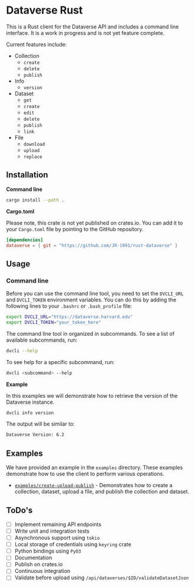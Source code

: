 # Dataverse Rust

This is a Rust client for the Dataverse API and includes a command line interface. It is a work in progress and is not yet feature complete.

Current features include:

* Collection
  * `create`
  * `delete`
  * `publish`
* Info
  * `version`
* Dataset
  * `get`
  * `create`
  * `edit`
  * `delete`
  * `publish`
  * `link`
* File
  * `download`
  * `upload`
  * `replace`

## Installation

**Command line**

```bash
cargo install --path .
```

**Cargo.toml**

Please note, this crate is not yet published on crates.io. You can add it to your `Cargo.toml` file by pointing to the GitHub repository.

```toml
[dependencies]
dataverse = { git = "https://github.com/JR-1991/rust-dataverse" }
```

## Usage

### Command line

Before you can use the command line tool, you need to set the `DVCLI_URL` and `DVCLI_TOKEN` environment variables. You can do this by adding the following lines to your `.bashrc` or `.bash_profile` file:

```bash
export DVCLI_URL="https://dataverse.harvard.edu"
export DVCLI_TOKEN="your_token_here"
```

The command line tool in organized in subcommands. To see a list of available subcommands, run:

```bash
dvcli --help
```

To see help for a specific subcommand, run:

```bash
dvcli <subcommand> --help
```

**Example**

In this examples we will demonstrate how to retrieve the version of the Dataverse instance.

```bash
dvcli info version
```

The output will be similar to:

```bash
Dataverse Version: 6.2
```

## Examples

We have provided an example in the `examples` directory. These examples demonstrate how to use the client to perform various operations.

* [`examples/create-upload-publish`](examples/create-upload-publish) - Demonstrates how to create a collection, dataset, upload a file, and publish the collection and dataset.

## ToDo's

- [ ] Implement remaining API endpoints
- [ ] Write unit and integration tests
- [ ] Asynchronous support using `tokio`
- [ ] Local storage of credentials using `keyring` crate
- [ ] Python bindings using `PyO3`
- [ ] Documentation
- [ ] Publish on crates.io
- [ ] Continuous integration
- [ ] Validate before upload using `/api/dataverses/$ID/validateDatasetJson`
